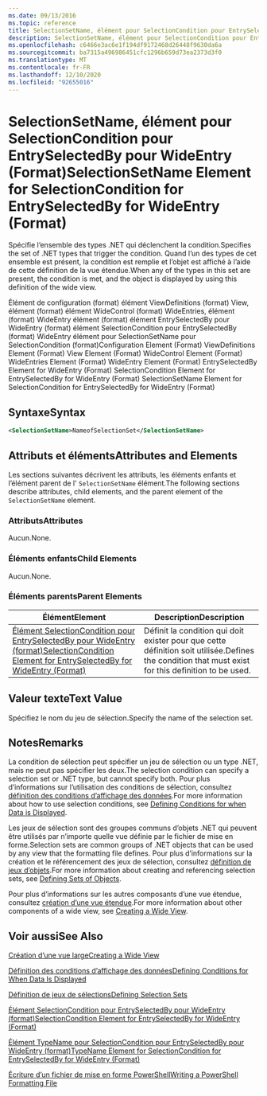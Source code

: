 ```yaml
---
ms.date: 09/13/2016
ms.topic: reference
title: SelectionSetName, élément pour SelectionCondition pour EntrySelectedBy pour WideEntry (Format)
description: SelectionSetName, élément pour SelectionCondition pour EntrySelectedBy pour WideEntry (Format)
ms.openlocfilehash: c6466e3ac6e1f194df9172468d26448f9630da6a
ms.sourcegitcommit: ba7315a496986451cfc1296b659d73ea2373d3f0
ms.translationtype: MT
ms.contentlocale: fr-FR
ms.lasthandoff: 12/10/2020
ms.locfileid: "92655016"
---
```

# <a name="selectionsetname-element-for-selectioncondition-for-entryselectedby-for-wideentry-format"></a><span data-ttu-id="fdd89-103">SelectionSetName, élément pour SelectionCondition pour EntrySelectedBy pour WideEntry (Format)</span><span class="sxs-lookup"><span data-stu-id="fdd89-103">SelectionSetName Element for SelectionCondition for EntrySelectedBy for WideEntry (Format)</span></span>

<span data-ttu-id="fdd89-104">Spécifie l’ensemble des types .NET qui déclenchent la condition.</span><span class="sxs-lookup"><span data-stu-id="fdd89-104">Specifies the set of .NET types that trigger the condition.</span></span> <span data-ttu-id="fdd89-105">Quand l’un des types de cet ensemble est présent, la condition est remplie et l’objet est affiché à l’aide de cette définition de la vue étendue.</span><span class="sxs-lookup"><span data-stu-id="fdd89-105">When any of the types in this set are present, the condition is met, and the object is displayed by using this definition of the wide view.</span></span>

<span data-ttu-id="fdd89-106">Élément de configuration (format) élément ViewDefinitions (format) View, élément (format) élément WideControl (format) WideEntries, élément (format) WideEntry élément (format) élément EntrySelectedBy pour WideEntry (format) élément SelectionCondition pour EntrySelectedBy (format) WideEntry élément pour SelectionSetName pour SelectionCondition (format)</span><span class="sxs-lookup"><span data-stu-id="fdd89-106">Configuration Element (Format) ViewDefinitions Element (Format) View Element (Format) WideControl Element (Format) WideEntries Element (Format) WideEntry Element (Format) EntrySelectedBy Element for WideEntry (Format) SelectionCondition Element for EntrySelectedBy for WideEntry (Format) SelectionSetName Element for SelectionCondition for EntrySelectedBy for WideEntry (Format)</span></span>

## <a name="syntax"></a><span data-ttu-id="fdd89-107">Syntaxe</span><span class="sxs-lookup"><span data-stu-id="fdd89-107">Syntax</span></span>

```xml
<SelectionSetName>NameofSelectionSet</SelectionSetName>
```

## <a name="attributes-and-elements"></a><span data-ttu-id="fdd89-108">Attributs et éléments</span><span class="sxs-lookup"><span data-stu-id="fdd89-108">Attributes and Elements</span></span>

<span data-ttu-id="fdd89-109">Les sections suivantes décrivent les attributs, les éléments enfants et l’élément parent de l' `SelectionSetName` élément.</span><span class="sxs-lookup"><span data-stu-id="fdd89-109">The following sections describe attributes, child elements, and the parent element of the `SelectionSetName` element.</span></span>

### <a name="attributes"></a><span data-ttu-id="fdd89-110">Attributs</span><span class="sxs-lookup"><span data-stu-id="fdd89-110">Attributes</span></span>

<span data-ttu-id="fdd89-111">Aucun.</span><span class="sxs-lookup"><span data-stu-id="fdd89-111">None.</span></span>

### <a name="child-elements"></a><span data-ttu-id="fdd89-112">Éléments enfants</span><span class="sxs-lookup"><span data-stu-id="fdd89-112">Child Elements</span></span>

<span data-ttu-id="fdd89-113">Aucun.</span><span class="sxs-lookup"><span data-stu-id="fdd89-113">None.</span></span>

### <a name="parent-elements"></a><span data-ttu-id="fdd89-114">Éléments parents</span><span class="sxs-lookup"><span data-stu-id="fdd89-114">Parent Elements</span></span>

|<span data-ttu-id="fdd89-115">Élément</span><span class="sxs-lookup"><span data-stu-id="fdd89-115">Element</span></span>|<span data-ttu-id="fdd89-116">Description</span><span class="sxs-lookup"><span data-stu-id="fdd89-116">Description</span></span>|
|-------------|-----------------|
|[<span data-ttu-id="fdd89-117">Élément SelectionCondition pour EntrySelectedBy pour WideEntry (format)</span><span class="sxs-lookup"><span data-stu-id="fdd89-117">SelectionCondition Element for EntrySelectedBy for WideEntry (Format)</span></span>](./selectioncondition-element-for-entryselectedby-for-widecontrol-format.md)|<span data-ttu-id="fdd89-118">Définit la condition qui doit exister pour que cette définition soit utilisée.</span><span class="sxs-lookup"><span data-stu-id="fdd89-118">Defines the condition that must exist for this definition to be used.</span></span>|

## <a name="text-value"></a><span data-ttu-id="fdd89-119">Valeur texte</span><span class="sxs-lookup"><span data-stu-id="fdd89-119">Text Value</span></span>

<span data-ttu-id="fdd89-120">Spécifiez le nom du jeu de sélection.</span><span class="sxs-lookup"><span data-stu-id="fdd89-120">Specify the name of the selection set.</span></span>

## <a name="remarks"></a><span data-ttu-id="fdd89-121">Notes</span><span class="sxs-lookup"><span data-stu-id="fdd89-121">Remarks</span></span>

<span data-ttu-id="fdd89-122">La condition de sélection peut spécifier un jeu de sélection ou un type .NET, mais ne peut pas spécifier les deux.</span><span class="sxs-lookup"><span data-stu-id="fdd89-122">The selection condition can specify a selection set or .NET type, but cannot specify both.</span></span> <span data-ttu-id="fdd89-123">Pour plus d’informations sur l’utilisation des conditions de sélection, consultez [définition des conditions d’affichage des données](./defining-conditions-for-displaying-data.md).</span><span class="sxs-lookup"><span data-stu-id="fdd89-123">For more information about how to use selection conditions, see [Defining Conditions for when Data is Displayed](./defining-conditions-for-displaying-data.md).</span></span>

<span data-ttu-id="fdd89-124">Les jeux de sélection sont des groupes communs d’objets .NET qui peuvent être utilisés par n’importe quelle vue définie par le fichier de mise en forme.</span><span class="sxs-lookup"><span data-stu-id="fdd89-124">Selection sets are common groups of .NET objects that can be used by any view that the formatting file defines.</span></span> <span data-ttu-id="fdd89-125">Pour plus d’informations sur la création et le référencement des jeux de sélection, consultez [définition de jeux d’objets](./defining-selection-sets.md).</span><span class="sxs-lookup"><span data-stu-id="fdd89-125">For more information about creating and referencing selection sets, see [Defining Sets of Objects](./defining-selection-sets.md).</span></span>

<span data-ttu-id="fdd89-126">Pour plus d’informations sur les autres composants d’une vue étendue, consultez [création d’une vue étendue](./creating-a-wide-view.md).</span><span class="sxs-lookup"><span data-stu-id="fdd89-126">For more information about other components of a wide view, see [Creating a Wide View](./creating-a-wide-view.md).</span></span>

## <a name="see-also"></a><span data-ttu-id="fdd89-127">Voir aussi</span><span class="sxs-lookup"><span data-stu-id="fdd89-127">See Also</span></span>

[<span data-ttu-id="fdd89-128">Création d’une vue large</span><span class="sxs-lookup"><span data-stu-id="fdd89-128">Creating a Wide View</span></span>](./creating-a-wide-view.md)

[<span data-ttu-id="fdd89-129">Définition des conditions d’affichage des données</span><span class="sxs-lookup"><span data-stu-id="fdd89-129">Defining Conditions for When Data Is Displayed</span></span>](./defining-conditions-for-displaying-data.md)

[<span data-ttu-id="fdd89-130">Définition de jeux de sélections</span><span class="sxs-lookup"><span data-stu-id="fdd89-130">Defining Selection Sets</span></span>](./defining-selection-sets.md)

[<span data-ttu-id="fdd89-131">Élément SelectionCondition pour EntrySelectedBy pour WideEntry (format)</span><span class="sxs-lookup"><span data-stu-id="fdd89-131">SelectionCondition Element for EntrySelectedBy for WideEntry (Format)</span></span>](./selectioncondition-element-for-entryselectedby-for-widecontrol-format.md)

[<span data-ttu-id="fdd89-132">Élément TypeName pour SelectionCondition pour EntrySelectedBy pour WideEntry (format)</span><span class="sxs-lookup"><span data-stu-id="fdd89-132">TypeName Element for SelectionCondition for EntrySelectedBy for WideEntry (Format)</span></span>](./typename-element-for-selectioncondition-for-entryselectedby-for-widecontrol-format.md)

[<span data-ttu-id="fdd89-133">Écriture d’un fichier de mise en forme PowerShell</span><span class="sxs-lookup"><span data-stu-id="fdd89-133">Writing a PowerShell Formatting File</span></span>](./writing-a-powershell-formatting-file.md)
